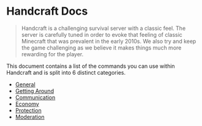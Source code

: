 # Handcraft Docs

>Handcraft is a challenging survival server with a classic feel. The server is carefully tuned in order to evoke that feeling of classic Minecraft that was prevalent in the early 2010s. We also try and keep the game challenging as we believe it makes things much more rewarding for the player.

This document contains a list of the commands you can use within Handcraft and is split into 6 distinct categories.

* [General](General.md)
* [Getting Around](GettingAround.md)
* [Communication](Communication.md)
* [Economy](Economy.md)
* [Protection](Protection.md)
* [Moderation](Moderation.md)
